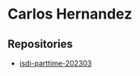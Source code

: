 # Carlos Hernandez

## Repositories

- [isdi-parttime-202303](https://github.com/carlitin/isdi-parttime-202303)